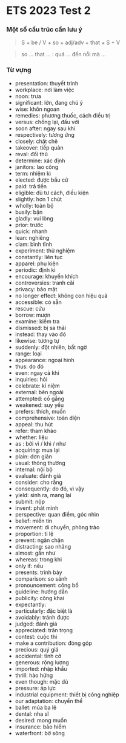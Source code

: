 # ETS 2023 Test 2

### Một số cấu trúc cần lưu ý

> S + be / V + so + adj/adv + that + S + V

> so ... that ... : quá ... đến nỗi mà ...

### Từ vựng

- presentation: thuyết trình
- workplace: nơi làm việc
- noon: trưa
- significant: lớn, đang chú ý
- wise: khôn ngoan
- remedies: phương thuốc, cách điều trị
- versus: chống lại, đấu với
- soon after: ngay sau khi
- respectively: tương ứng
- closely: chặt chẽ
- takeover: tiếp quản
- reval: đối thủ
- determine: xác định
- janitors: lao công
- term: nhiệm kì
- elected: được bầu cử
- paid: trả tiền
- eligible: đủ tư cách, điều kiện
- slightly: hơn 1 chút
- wholly: toàn bộ
- busily: bận
- gladly: vui lòng
- prior: trước
- quick: nhanh
- lean: nghiêng
- clam: bình tĩnh
- experiment: thử nghiệm
- constantly: liên tục
- apparel: phụ kiện
- periodic: định kì
- encourage: khuyến khích
- controversies: tranh cãi
- privacy: bảo mật
- no longer effect: không con hiệu quả
- accessible: có sẵn
- rescue: cứu
- borrow: mượn
- examine: kiểm tra
- dismissed: bị sa thải
- instead: thay vào đó
- likewise: tương tự
- suddenly: đột nhiên, bất ngờ
- range: loại
- appearance: ngoại hình
- thus: do đó
- even: ngay cả khi
- inquiries: hỏi
- celebrate: kỉ niệm
- external: bên ngoài
- attempted: cố gắng
- weakened: suy yếu
- prefers: thích, muốn
- comprehensive: toàn diện
- appeal: thu hút
- refer: tham khảo
- whether: liệu
- as : bởi vì / khi / như
- acquiring: mua lại
- plain: đơn giản
- usual: thông thường
- internal: nội bộ
- evaluate: đánh giá
- consider: cho rằng
- consequently: do đó, vì vậy
- yield: sinh ra, mang lại
- submit: nộp
- invent: phát mình
- perspective: quan điểm, góc nhìn
- belief: miền tin
- movement: di chuyển, phòng trào
- proportion: tỉ lệ
- prevent: ngăn chặn
- distracting: sao nhãng
- almost: gần như
- whereas: trong khi
- only if: nếu
- presents: trình bày
- comparison: so sánh
- pronouncement: công bố
- guideline: hướng dẫn
- publicity: công khai
- expectantly:
- particularly: đặc biệt là
- avoidably: tránh được
- judged: đánh giá
- appreciated: trân trọng
- contest: cuộc thi
- make a contribution: đóng góp
- precious: quý giá
- accidental: tình cờ
- generous: rộng lượng
- imported: nhập khẩu
- thrill: hào hứng
- even though: mặc dù
- pressure: áp lực
- industrial equipment: thiết bị công nghiệp
- our adaptation: chuyển thể
- ballet: múa ba lê
- dental: nha sĩ
- desired: mong muốn
- insurance: bảo hiểm
- waterfront: bờ sông
